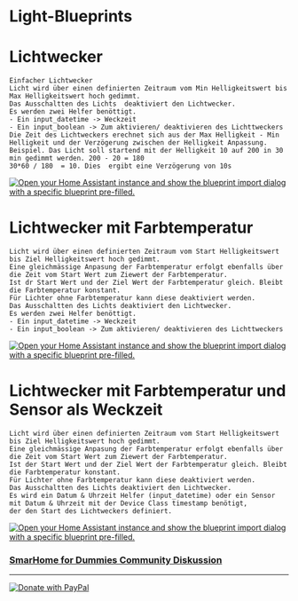 # Light-Blueprints

  # Lichtwecker 
    Einfacher Lichtwecker 
    Licht wird über einen definierten Zeitraum vom Min Helligkeitswert bis Max Helligkeitswert hoch gedimmt.
    Das Ausschaltten des Lichts  deaktiviert den Lichtwecker.
    Es werden zwei Helfer benöttigt.
    - Ein input_datetime -> Weckzeit
    - Ein input_boolean -> Zum aktivieren/ deaktivieren des Lichttweckers
    Die Zeit des Lichtweckers erechnet sich aus der Max Helligkeit - Min Helligkeit und der Verzögerung zwischen der Helligkeit Anpassung.
    Beispiel. Das Licht soll startend mit der Helligkeit 10 auf 200 in 30 min gedimmt werden. 200 - 20 = 180
    30*60 / 180  = 10. Dies  ergibt eine Verzögerung von 10s
[![Open your Home Assistant instance and show the blueprint import dialog with a specific blueprint pre-filled.](https://my.home-assistant.io/badges/blueprint_import.svg)](https://my.home-assistant.io/redirect/blueprint_import/?blueprint_url=https%3A%2F%2Fgithub.com%2FSmartHomeForDummies%2FLight-Blueprints%2Fblob%2Fmain%2FLichtwecker.yaml)
    
  # Lichtwecker mit Farbtemperatur
    Licht wird über einen definierten Zeitraum vom Start Helligkeitswert bis Ziel Helligkeitswert hoch gedimmt.
    Eine gleichmässige Anpasung der Farbtemperatur erfolgt ebenfalls über die Zeit vom Start Wert zum Ziewert der Farbtemperatur.
    Ist dr Start Wert und der Ziel Wert der Farbtemperatur gleich. Bleibt die Farbtemperatur konstant.
    Für Lichter ohne Farbtemperatur kann diese deaktiviert werden.
    Das Ausschaltten des Lichts deaktiviert den Lichtwecker. 
    Es werden zwei Helfer benöttigt.
    - Ein input_datetime -> Weckzeit
    - Ein input_boolean -> Zum aktivieren/ deaktivieren des Lichttweckers
[![Open your Home Assistant instance and show the blueprint import dialog with a specific blueprint pre-filled.](https://my.home-assistant.io/badges/blueprint_import.svg)](https://my.home-assistant.io/redirect/blueprint_import/?blueprint_url=https%3A%2F%2Fgithub.com%2FSmartHomeForDummies%2FLight-Blueprints%2Fblob%2Fmain%2FLichtwecker_mit_Farbtemperatur.yaml)
    
  # Lichtwecker mit Farbtemperatur und Sensor als Weckzeit
    Licht wird über einen definierten Zeitraum vom Start Helligkeitswert bis Ziel Helligkeitswert hoch gedimmt.
    Eine gleichmässige Anpasung der Farbtemperatur erfolgt ebenfalls über die Zeit vom Start Wert zum Ziewert der Farbtemperatur.
    Ist der Start Wert und der Ziel Wert der Farbtemperatur gleich. Bleibt die Farbtemperatur konstant.
    Für Lichter ohne Farbtemperatur kann diese deaktiviert werden.
    Das Ausschaltten des Lichts deaktiviert den Lichtwecker. 
    Es wird ein Datum & Uhrzeit Helfer (input_datetime) oder ein Sensor mit Datum & Uhrzeit mit der Device Class timestamp benötigt,
    der den Start des Lichtweckers definiert.
[![Open your Home Assistant instance and show the blueprint import dialog with a specific blueprint pre-filled.](https://my.home-assistant.io/badges/blueprint_import.svg)](https://my.home-assistant.io/redirect/blueprint_import/?blueprint_url=https%3A%2F%2Fgithub.com%2FSmartHomeForDummies%2FLight-Blueprints%2Fblob%2Fmain%2FLichtwecker_mit_Farbtemperatur_und_Sensor_als_Weckzeit.yaml)


### [SmarHome for Dummies Community Diskussion](https://community.smarthome-for-dummies.de/viewtopic.php?t=689)

-----
[![Donate with PayPal](https://www.paypalobjects.com/webstatic/mktg/Logo/pp-logo-200px.png)
](https://community.smarthome-for-dummies.de/donate)

